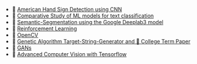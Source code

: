 
- 💌 [American Hand Sign Detection using CNN](https://github.com/proy9714/American-Hand-Sign-Detection-using-CNN)
- 💌 [Comparative Study of ML models for text classification](https://github.com/proy9714/Comparative-Study-of-ML-models-for-Text-Classification)
- 💌 [Semantic-Segmentation using the Google Deeplab3 model](https://github.com/proy9714/Semantic-Segmentation)
- 💌 [Reinforcement Learning](https://github.com/proy9714/ReinforcementLearning)
- 💌 [OpenCV](https://github.com/proy9714/OpenCV)
- 💌 [Genetic Algorithm Target-String-Generator and :page_facing_up: College Term Paper](https://github.com/proy9714/Genetic-Algorithm-Target-String-Generator-and-Term-Papers) 
- 💌 [GANs](https://github.com/proy9714/GANs)
- 💌 [Advanced Computer Vision with Tensorflow](https://github.com/proy9714/AdvancedComputerVisionUsingTensorflow)
